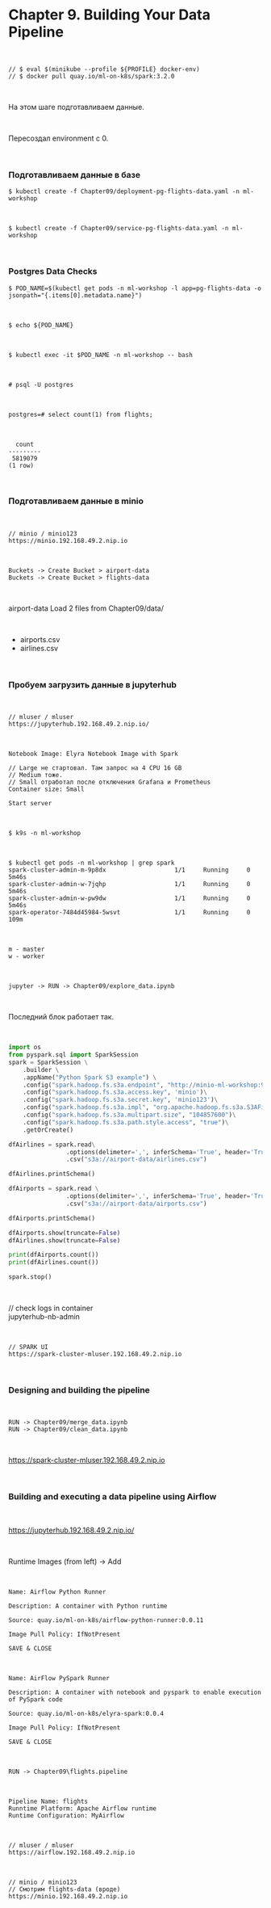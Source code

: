 # Chapter 9. Building Your Data Pipeline

<br/>

```
// $ eval $(minikube --profile ${PROFILE} docker-env)
// $ docker pull quay.io/ml-on-k8s/spark:3.2.0
```

<br/>

На этом шаге подготавливаем данные.

<br/>

Пересоздал environment c 0.

<br/>

### Подготавливаем данные в базе

```
$ kubectl create -f Chapter09/deployment-pg-flights-data.yaml -n ml-workshop
```

<br/>

```
$ kubectl create -f Chapter09/service-pg-flights-data.yaml -n ml-workshop
```

<br/>

### Postgres Data Checks

```
$ POD_NAME=$(kubectl get pods -n ml-workshop -l app=pg-flights-data -o jsonpath="{.items[0].metadata.name}")
```

<br/>

```
$ echo ${POD_NAME}
```

<br/>

```
$ kubectl exec -it $POD_NAME -n ml-workshop -- bash
```

<br/>

```
# psql -U postgres
```

<br/>

```
postgres=# select count(1) from flights;
```

<br/>

```
  count
---------
 5819079
(1 row)
```

<br/>

### Подготавливаем данные в minio

<br/>

```
// minio / minio123
https://minio.192.168.49.2.nip.io
```

<br/>

```
Buckets -> Create Bucket > airport-data
Buckets -> Create Bucket > flights-data
```

<br/>

airport-data Load 2 files from Chapter09/data/

<br/>

- airports.csv
- airlines.csv

<br/>

### Пробуем загрузить данные в jupyterhub

<br/>

```
// mluser / mluser
https://jupyterhub.192.168.49.2.nip.io/
```

<br/>

```
Notebook Image: Elyra Notebook Image with Spark

// Large не стартовал. Там запрос на 4 CPU 16 GB
// Medium тоже.
// Small отработал после отключения Grafana и Prometheus
Container size: Small

Start server
```

<br/>

```
$ k9s -n ml-workshop
```

<br/>

```
$ kubectl get pods -n ml-workshop | grep spark
spark-cluster-admin-m-9p8dx                   1/1     Running     0             5m46s
spark-cluster-admin-w-7jqhp                   1/1     Running     0             5m46s
spark-cluster-admin-w-pw9dw                   1/1     Running     0             5m46s
spark-operator-7484d45984-5wsvt               1/1     Running     0             109m
```

<br/>

```
m - master
w - worker
```

<br/>

```
jupyter -> RUN -> Chapter09/explore_data.ipynb
```

<br/>

Последний блок работает так.

<br/>

```python
import os
from pyspark.sql import SparkSession
spark = SparkSession \
    .builder \
    .appName("Python Spark S3 example") \
    .config("spark.hadoop.fs.s3a.endpoint", "http://minio-ml-workshop:9000")\
    .config("spark.hadoop.fs.s3a.access.key", 'minio')\
    .config("spark.hadoop.fs.s3a.secret.key", 'minio123')\
    .config("spark.hadoop.fs.s3a.impl", "org.apache.hadoop.fs.s3a.S3AFileSystem")\
    .config("spark.hadoop.fs.s3a.multipart.size", "104857600")\
    .config("spark.hadoop.fs.s3a.path.style.access", "true")\
    .getOrCreate()

dfAirlines = spark.read\
                .options(delimeter=',', inferSchema='True', header='True') \
                .csv("s3a://airport-data/airlines.csv")

dfAirlines.printSchema()

dfAirports = spark.read \
                .options(delimiter=',', inferSchema='True', header='True') \
                .csv("s3a://airport-data/airports.csv")

dfAirports.printSchema()

dfAirports.show(truncate=False)
dfAirlines.show(truncate=False)

print(dfAirports.count())
print(dfAirlines.count())

spark.stop()
```

<br/>

// check logs in container  
jupyterhub-nb-admin

<br/>

```
// SPARK UI
https://spark-cluster-mluser.192.168.49.2.nip.io
```

<br/>

### Designing and building the pipeline

<br/>

```
RUN -> Chapter09/merge_data.ipynb
RUN -> Chapter09/clean_data.ipynb
```

<br/>

https://spark-cluster-mluser.192.168.49.2.nip.io

<br/>

### Building and executing a data pipeline using Airflow

<br/>

https://jupyterhub.192.168.49.2.nip.io/

<br/>

Runtime Images (from left) -> Add

<br/>

```
Name: Airflow Python Runner

Description: A container with Python runtime

Source: quay.io/ml-on-k8s/airflow-python-runner:0.0.11

Image Pull Policy: IfNotPresent

SAVE & CLOSE
```

<br/>

```
Name: AirFlow PySpark Runner

Description: A container with notebook and pyspark to enable execution of PySpark code

Source: quay.io/ml-on-k8s/elyra-spark:0.0.4

Image Pull Policy: IfNotPresent

SAVE & CLOSE
```

<br/>

```
RUN -> Chapter09\flights.pipeline
```

<br/>

```
Pipeline Name: flights
Runntime Platform: Apache Airflow runtime
Runtime Configuration: MyAirflow
```

<br/>

```
// mluser / mluser
https://airflow.192.168.49.2.nip.io
```

<br/>

```
// minio / minio123
// Смотрим flights-data (вроде)
https://minio.192.168.49.2.nip.io
```
